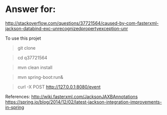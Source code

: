 Answer for:
===========
http://stackoverflow.com/questions/37721564/caused-by-com-fasterxml-jackson-databind-exc-unrecognizedpropertyexception-unr

To use this projet

>git clone

>cd q37721564

>mvn clean install

>mvn spring-boot:run&

>curl -X POST http://127.0.0.1:8080/event

References:
http://wiki.fasterxml.com/JacksonJAXBAnnotations
https://spring.io/blog/2014/12/02/latest-jackson-integration-improvements-in-spring

